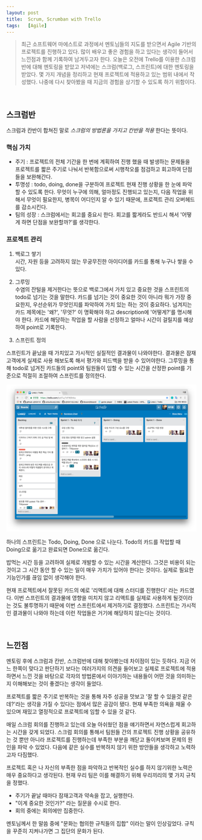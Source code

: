 ```yaml
---
layout: post
title:  Scrum, Scrumban with Trello
tags:   [Agile]
---
```


> 최근 소프트웨어 마에스트로 과정에서 멘토님들의 지도를 받으면서 Agile 기반의 프로젝트를 진행하고 있다. 많이 배우고 좋은 경험을 하고 있다는 생각이 들어서 느낀점과 함께 기록하여 남겨두고자 한다. 오늘은 오전에 Trello를 이용한 스크럼반에 대해 멘토링을 받았고 저녁에는 스크럼(백로그, 스프린트)에 대한 멘토링을 받았다. 몇 가지 개념을 정리하고 현재 프로젝트에 적용하고 있는 범위 내에서 작성했다. 나중에 다시 찾아봤을 때 지금의 경험을 상기할 수 있도록 하기 위함이다.  

<br/>  

## 스크럼반  

스크럼과 칸반이 합쳐진 말로 _스크럼의 방법론을 가지고 칸반을 적용_ 한다는 뜻이다.  

### 핵심 가치  

- 주기 : 프로젝트의 전체 기간을 한 번에 계획하여 진행 했을 때 발생하는 문제들을 프로젝트를 짧은 주기로 나눠서 반복함으로써 시행착오를 점검하고 회고하여 단점들을 보완해간다.  
- 투명성 : todo, doing, done을 구분하여 프로젝트 현재 진행 상황을 한 눈에 파악할 수 있도록 한다. 무엇이 누구에 의해, 얼마정도 진행되고 있는지, 다음 작업을 위해서 무엇이 필요한지, 병목이 어디인지 알 수 있기 때문에, 프로젝트 관리 오버헤드를 감소시킨다.  
- 팀의 성장 : 스크럼에서는 회고를 중요시 한다. 회고를 짧게라도 반드시 해서 '어떻게 하면 단점을 보완할까?'를 생각한다.  

### 프로젝트 관리  

1. 백로그 쌓기  
시간, 자원 등을 고려하지 않는 무궁무진한 아이디어를 카드를 통해 누구나 쌓을 수 있다.  

2. 그루밍  
수염의 잔털을 제거한다는 뜻으로 백로그에서 가치 있고 중요한 것을 스프린트의 todo로 넘기는 것을 말한다. 카드를 넘기는 것이 중요한 것이 아니라 뭐가 가장 중요한지, 우선순위가 무엇인지를 파악하여 가치 있는 하는 것이 중요하다. 넘겨지는 카드 제목에는 '왜?', '무엇?' 이 명확해야 하고 description에 '어떻게?'를 명시해야 한다. 카드에 해당하는 작업을 할 사람을 선정하고 얼마나 시간이 걸릴지를 예상하여 point로 기록한다.  

3. 스프린트 정의  

스프린트가 끝났을 때 가치있고 가시적인 실질적인 결과물이 나와야한다. 결과물은 잠재 고객에게 실제로 사용 해보도록 해서 평가와 피드백을 받을 수 있어야한다. 그루밍을 통해 todo로 넘겨진 카드들의 point와 팀원들이 임할 수 있는 시간을 산정한 point를 기준으로 적절히 조절하여 스프린트를 정의한다.  

![trello](/images/scrum/trello.png)  

하나의 스프린트는 Todo, Doing, Done 으로 나눈다.
Todo의 카드를 작업할 때 Doing으로 옮기고 완료되면 Done으로 옮긴다.  

밥먹는 시간 등을 고려하여 실제로 개발할 수 있는 시간을 계산한다. 그것은 비용이 되는 것이고 그 시간 동안 할 수 있는 일이 매우 가치가 있어야 한다는 것이다. 실제로 필요한 기능인가를 끊임 없이 생각해야 한다.  

현재 프로젝트에서 잘못된 카드의 예로 '리액트에 대해 스터디를 진행한다' 라는 카드였다. 이번 스프린트의 결과물에 영향을 미치지 않고 리액트를 실제로 사용하게 될것이라는 것도 불투명하기 때문에 이번 스프린트에서 제거하기로 결정했다. 스프린트는 가시적인 결과물이 나와야 하는데 이런 작업들은 거기에 해당하지 않는다는 것이다.  

<br/>  

## 느낀점  

멘토링 후에 스크럼과 칸반, 스크럼반에 대해 찾아봤는데 차이점이 있는 듯하다. 지금 어느 한쪽이 맞다고 판단하기 보다는 여러가지의 의견을 들어보고 실제로 프로젝트에 적용하면서 느낀 것을 바탕으로 각자의 방법론에서 이야기하는 내용들이 어떤 것을 의미하는지 이해해보는 것이 좋겠다는 생각이 들었다.  

프로젝트를 짧은 주기로 반복하는 것을 통해 자주 성공을 맛보고 '잘 할 수 있을것 같은데?'라는 생각을 가질 수 있다는 점에서 많은 공감이 됐다. 현재 부족한 의욕을 채울 수 있으며 재밌고 열정적으로 프로젝트에 임할 수 있을 것 같다.  

매일 스크럼 회의를 진행하고 있는데 오늘 아쉬웠던 점을 얘기하면서 자연스럽게 회고하는 시간을 갖게 되었다. 스크럼 회의를 통해서 팀원들 간의 프로젝트 진행 상황을 공유하는 것 뿐만 아니라 프로젝트를 진행하는데 부족한 부분을 깨닫고 돌이켜보며 문제의 원인을 파악 수 있었다. 다음에 같은 실수를 반복하지 않기 위한 방안들을 생각하고 노력하고자 다짐했다.

프로젝트 혹은 나 자신의 부족한 점을 파악하고 반복적인 실수를 하지 않기위한 노력은 매우 중요하다고 생각된다. 현재 우리 팀은 이를 해결하기 위해 우리끼리의 몇 가지 규칙을 정했다.  

- 주기가 끝날 때마다 잠재고객과 약속을 잡고, 실행한다.  
- "이게 중요한 것인가?" 라는 질문을 수시로 한다.  
- 회의 중에는 회의에만 집중한다.  

멘토님께서 한 말씀 중에 "문화는 협의한 규칙들의 집합" 이라는 말이 인상깊었다. 규칙을 꾸준히 지켜나가면 그 집단의 문화가 된다.  
